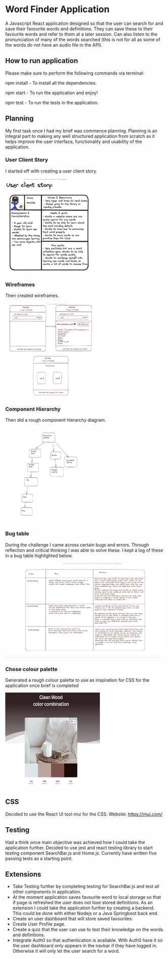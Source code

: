 # Word Finder Application

A Javascript React application designed so that the user can search for and save their favourite words and definitions. They can save these to their favourite words and refer to them at a later session. 
Can also listen to the pronunciation of many of the words searched (this is not for all as some of the words do not have an audio file in the API). 

## How to run application

Please make sure to perform the following commands via terminal:

npm install - To install all the dependencies.

npm start - To run the application and enjoy!

npm test - To run the tests in the application.

## Planning

My first task once I had my brief was commence planning. Planning is an integral part to making any well structured application from scratch as it helps improve the user interface, functionality and usability of the application.

### User Client Story

I started off with creating a user client story.

<img src="./src/Images/User-client-story.png" width="300" height="300">

### Wireframes

Then created wireframes.

<img src="./src/Images/Wireframes.png" width="300" height="300">

### Component Hierarchy

Then did a rough component hierarchy diagram.

<img src="./src/Images/Starter-component-hierarchy.png" width="300" height="300">

### Bug table

During the challenge I came across certain bugs and errors. Through reflection and critical thinking I was able to solve these. I kept a log of these in a bug table highlighted below. 

<img src="./src/Images/BugTable.png" width="500" height="300">

### Chose colour palette

Generated a rough colour palette to use as inspiration for CSS for the application once brief is completed

<img src="./src/Images/Colour-palette.png" width="300" height="300">

## CSS

Decided to use the React UI tool mui for the CSS. Website: https://mui.com/

## Testing 

Had a think once main objective was achieved how I could take the application further. 
Decided to use jest and react testing library to start testing component SearchBar.js and Home.js. Currently have written five passing tests as a starting point. 

## Extensions

- Take Testing further by completing testing for SearchBar.js and test all other components in application.
- At the moment application saves favourite word to local storage so that if page is refreshed the user does not lose stored definitions. As an extension I could take the application further by creating a backend. This could be done with either Nodejs or a Java Springboot back end.
- Create an user dashboard that will store saved favourites.
- Create User Profile page.
- Create a quiz that the user can use to test their knowledge on the words and definitions.
- Integrate Auth0 so that authentication is available. With Auth0 have it so the user dashboard only appears in the navbar if they have logged in. Otherwise it will only let the user search for a word. 





